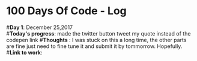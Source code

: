 # 100 Days Of Code - Log
#**Day 1**: December 25,2017\
#**Today's progress**: made the twitter button tweet my quote instead of the codepen link
#**Thoughts** : I was stuck on this a long time, the other parts are fine just need to fine tune it and submit it by tommorrow. Hopefully. 
#**Link to work**:

